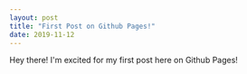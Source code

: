 ```yaml
---
layout: post
title: "First Post on Github Pages!"
date: 2019-11-12
---
```


Hey there! I'm excited for my first post here on Github Pages!
